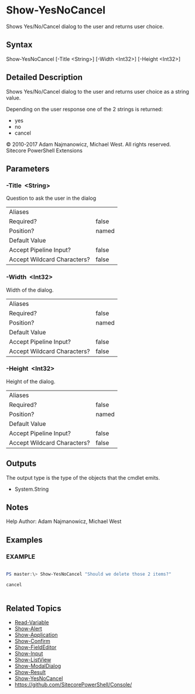 # Show-YesNoCancel 
 
Shows Yes/No/Cancel dialog to the user and returns user choice. 
 
## Syntax 
 
Show-YesNoCancel [-Title &lt;String&gt;] [-Width &lt;Int32&gt;] [-Height &lt;Int32&gt;] 
 
 
## Detailed Description 
 
Shows Yes/No/Cancel dialog to the user and returns user choice as a string value.

Depending on the user response one of the 2 strings is returned:
- yes
- no
- cancel 
 
© 2010-2017 Adam Najmanowicz, Michael West. All rights reserved. Sitecore PowerShell Extensions 
 
## Parameters 
 
### -Title&nbsp; &lt;String&gt; 
 
Question to ask the user in the dialog 
 
<table>
    <thead></thead>
    <tbody>
        <tr>
            <td>Aliases</td>
            <td></td>
        </tr>
        <tr>
            <td>Required?</td>
            <td>false</td>
        </tr>
        <tr>
            <td>Position?</td>
            <td>named</td>
        </tr>
        <tr>
            <td>Default Value</td>
            <td></td>
        </tr>
        <tr>
            <td>Accept Pipeline Input?</td>
            <td>false</td>
        </tr>
        <tr>
            <td>Accept Wildcard Characters?</td>
            <td>false</td>
        </tr>
    </tbody>
</table> 
 
### -Width&nbsp; &lt;Int32&gt; 
 
Width of the dialog. 
 
<table>
    <thead></thead>
    <tbody>
        <tr>
            <td>Aliases</td>
            <td></td>
        </tr>
        <tr>
            <td>Required?</td>
            <td>false</td>
        </tr>
        <tr>
            <td>Position?</td>
            <td>named</td>
        </tr>
        <tr>
            <td>Default Value</td>
            <td></td>
        </tr>
        <tr>
            <td>Accept Pipeline Input?</td>
            <td>false</td>
        </tr>
        <tr>
            <td>Accept Wildcard Characters?</td>
            <td>false</td>
        </tr>
    </tbody>
</table> 
 
### -Height&nbsp; &lt;Int32&gt; 
 
Height of the dialog. 
 
<table>
    <thead></thead>
    <tbody>
        <tr>
            <td>Aliases</td>
            <td></td>
        </tr>
        <tr>
            <td>Required?</td>
            <td>false</td>
        </tr>
        <tr>
            <td>Position?</td>
            <td>named</td>
        </tr>
        <tr>
            <td>Default Value</td>
            <td></td>
        </tr>
        <tr>
            <td>Accept Pipeline Input?</td>
            <td>false</td>
        </tr>
        <tr>
            <td>Accept Wildcard Characters?</td>
            <td>false</td>
        </tr>
    </tbody>
</table> 
 
## Outputs 
 
The output type is the type of the objects that the cmdlet emits. 
 
* System.String 
 
## Notes 
 
Help Author: Adam Najmanowicz, Michael West 
 
## Examples 
 
### EXAMPLE 
 
 
 
```powershell   
 
PS master:\> Show-YesNoCancel "Should we delete those 2 items?"

cancel 
 
``` 
 
## Related Topics 
 
* [Read-Variable](/appendix/commands/Read-Variable.md)* [Show-Alert](/appendix/commands/Show-Alert.md)* [Show-Application](/appendix/commands/Show-Application.md)* [Show-Confirm](/appendix/commands/Show-Confirm.md)* [Show-FieldEditor](/appendix/commands/Show-FieldEditor.md)* [Show-Input](/appendix/commands/Show-Input.md)* [Show-ListView](/appendix/commands/Show-ListView.md)* [Show-ModalDialog](/appendix/commands/Show-ModalDialog.md)* [Show-Result](/appendix/commands/Show-Result.md)* [Show-YesNoCancel](/appendix/commands/Show-YesNoCancel.md)* <a href='https://github.com/SitecorePowerShell/Console/' target='_blank'>https://github.com/SitecorePowerShell/Console/</a><br/>
